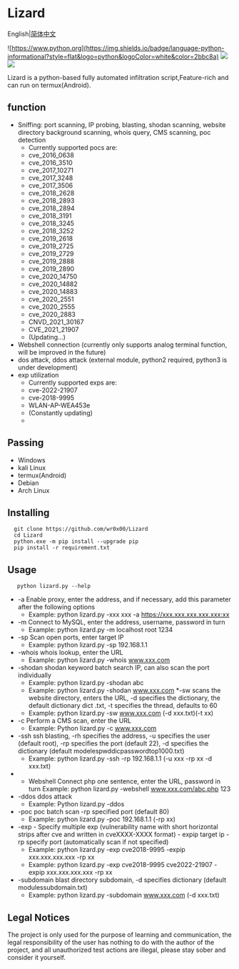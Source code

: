 # Lizard
English|[简体中文](https://github.com/wr0x00/Lizard/blob/main/README_CN.md)

![https://www.python.org](https://img.shields.io/badge/language-python-informational?style=flat&logo=python&logoColor=white&color=2bbc8a)
![](https://img.shields.io/badge/features-convenient-informational?style=flat&color=2bbc8a)
![](https://img.shields.io/badge/license-MIT_License-informational?style=flat&logoColor=white&color=2bbc8a)
[](https://img.shields.io/packagist/stars/wr0x00/Lizard?style=flat-square)

Lizard is a python-based fully automated infiltration script,Feature-rich and can run on termux(Android).

function
----
* Sniffing: port scanning, IP probing, blasting, shodan scanning, website directory background scanning, whois query, CMS scanning, poc detection
    * Currently supported pocs are:
    * cve_2016_0638
    * cve_2016_3510
    * cve_2017_10271
    * cve_2017_3248
    * cve_2017_3506
    * cve_2018_2628
    * cve_2018_2893
    * cve_2018_2894
    * cve_2018_3191
    * cve_2018_3245
    * cve_2018_3252
    * cve_2019_2618
    * cve_2019_2725
    * cve_2019_2729
    * cve_2019_2888
    * cve_2019_2890
    * cve_2020_14750
    * cve_2020_14882
    * cve_2020_14883
    * cve_2020_2551
    * cve_2020_2555
    * cve_2020_2883
    * CNVD_2021_30167
    * CVE_2021_21907
    * (Updating...)
* Webshell connection (currently only supports analog terminal function, will be improved in the future)
* dos attack, ddos attack (external module, python2 required, python3 is under development)
* exp utilization
    * Currently supported exps are:
    * cve-2022-21907
    * cve-2018-9995
    * WLAN-AP-WEA453e
    * (Constantly updating)
    * 
Passing
------
* Windows
* kali Linux
* termux(Android)
* Debian
* Arch Linux

Installing
------
      git clone https://github.com/wr0x00/Lizard
      cd Lizard
      python.exe -m pip install --upgrade pip
      pip install -r requirement.txt

Usage
----
       python lizard.py --help
* -a Enable proxy, enter the address, and if necessary, add this parameter after the following options
   * Example: python lizard.py -xxx xxx -a https://xxx.xxx.xxx.xxx.xxx:xx
* -m Connect to MySQL, enter the address, username, password in turn
   * Example: python lizard.py -m localhost root 1234
* -sp Scan open ports, enter target IP
   * Example: python lizard.py -sp 192.168.1.1
* -whois whois lookup, enter the URL
   * Example: python lizard.py -whois www.xxx.com
* -shodan shodan keyword batch search IP, can also scan the port individually
   * Example: python lizard.py -shodan abc
   * Example: python lizard.py -shodan www.xxx.com
*-sw scans the website directory, enters the URL, -d specifies the dictionary, the default dictionary dict .txt, -t specifies the thread, defaults to 60
   * Example: python lizard.py -sw www.xxx.com (-d xxx.txt)(-t xx)
* -c Perform a CMS scan, enter the URL
   * Example: Python lizard.py -c www.xxx.com
* -ssh ssh blasting, -rh specifies the address, -u specifies the user (default root), -rp specifies the port (default 22), -d specifies the dictionary (default modelespwddicpasswordtop1000.txt)
   * Example: python lizard.py -ssh -rp 192.168.1.1 (-u xxx -rp xx -d xxx.txt)
* - Webshell Connect php one sentence, enter the URL, password in turn
   Example: python lizard.py -webshell www.xxx.com/abc.php 123
* -ddos ddos attack
   * Example: Python lizard.py -ddos
* -poc poc batch scan -rp specified port (default 80)
   * Example: python lizard.py -poc 192.168.1.1 (-rp xx)
* -exp - Specify multiple exp (vulnerability name with short horizontal strips after cve and written in cveXXXX-XXXX format) - expip target ip -rp specify port (automatically scan if not specified)
   * Example: python lizard.py -exp cve2018-9995 -expip xxx.xxx.xxx.xxx -rp xx
   * Example: python lizard.py -exp cve2018-9995 cve2022-21907 -expip xxx.xxx.xxx.xxx -rp xx
* -subdomain blast directory subdomain, -d specifies dictionary (default modulessubdomain.txt)
   * Example: python lizard.py -subdomain www.xxx.com (-d xxx.txt)
 
 Legal Notices
 ----
 The project is only used for the purpose of learning and communication, the legal responsibility of the user has nothing to do with the author of the project, and all unauthorized test actions are illegal, please stay sober and consider it yourself.

